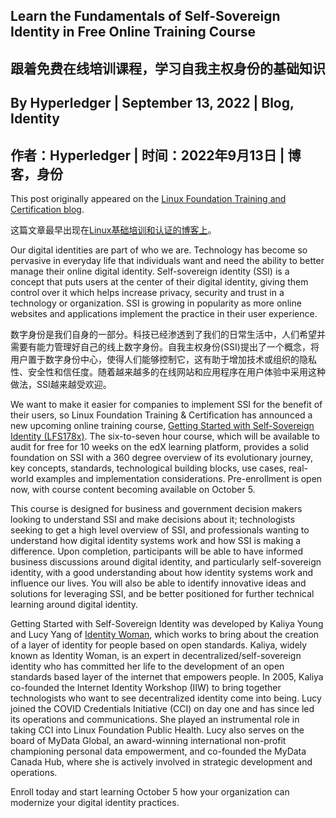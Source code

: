 ## Learn the Fundamentals of Self-Sovereign Identity in Free Online Training Course
## 跟着免费在线培训课程，学习自我主权身份的基础知识

## By Hyperledger | September 13, 2022 | Blog, Identity
## 作者：Hyperledger | 时间：2022年9月13日 | 博客，身份

This post originally appeared on the [Linux Foundation Training and Certification blog](https://training.linuxfoundation.org/blog/learn-the-fundamentals-of-self-sovereign-identity-in-free-online-training-course/).

这篇文章最早出现在[Linux基础培训和认证的博客上](https://training.linuxfoundation.org/blog/learn-the-fundamentals-of-self-sovereign-identity-in-free-online-training-course/)。

Our digital identities are part of who we are. Technology has become so pervasive in everyday life that individuals want and need the ability to better manage 
their online digital identity. Self-sovereign identity (SSI) is a concept that puts users at the center of their digital identity, giving them control over it which 
helps increase privacy, security and trust in a technology or organization. SSI is growing in popularity as more online websites and applications implement the 
practice in their user experience.

数字身份是我们自身的一部分。科技已经渗透到了我们的日常生活中，人们希望并需要有能力管理好自己的线上数字身份。自我主权身份(SSI)提出了一个概念，将用户置于数字身份中心，使得人们能够控制它，这有助于增加技术或组织的隐私性、安全性和信任度。随着越来越多的在线网站和应用程序在用户体验中采用这种做法，SSI越来越受欢迎。

We want to make it easier for companies to implement SSI for the benefit of their users, so Linux Foundation Training & Certification has announced a new 
upcoming online training course, [Getting Started with Self-Sovereign Identity (LFS178x)](https://www.edx.org/course/getting-started-with-self-sovereign-identity?utm_medium=partner-marketing&utm_source=affiliate&utm_campaign=linuxfoundation&utm_content=blog-lfs178). The six-to-seven hour course, which will be available to audit for free for 10 weeks on the edX learning platform, provides a solid foundation on SSI with a 360 degree overview of its evolutionary journey, key concepts, standards, 
technological building blocks, use cases, real-world examples and implementation considerations. Pre-enrollment is open now, with course content becoming available 
on October 5.

This course is designed for business and government decision makers looking to understand SSI and make decisions about it; technologists seeking to get a high 
level overview of SSI, and professionals wanting to understand how digital identity systems work and how SSI is making a difference. Upon completion, participants 
will be able to have informed business discussions around digital identity, and particularly self-sovereign identity, with a good understanding about how identity 
systems work and influence our lives. You will also be able to identify innovative ideas and solutions for leveraging SSI, and be better positioned for further 
technical learning around digital identity. 

Getting Started with Self-Sovereign Identity was developed by Kaliya Young and Lucy Yang of [Identity Woman](https://identitywoman.net/), which works to bring about the creation of a layer 
of identity for people based on open standards. Kaliya, widely known as Identity Woman, is an expert in decentralized/self-sovereign identity who has committed her life 
to the development of an open standards based layer of the internet that empowers people. In 2005, Kaliya co-founded the Internet Identity Workshop (IIW) to bring 
together technologists who want to see decentralized identity come into being. Lucy joined the COVID Credentials Initiative (CCI) on day one and has since led 
its operations and communications. She played an instrumental role in taking CCI into Linux Foundation Public Health. Lucy also serves on the board of MyData Global, 
an award-winning international non-profit championing personal data empowerment, and co-founded the MyData Canada Hub, where she is actively involved in strategic 
development and operations. 

Enroll today and start learning October 5 how your organization can modernize your digital identity practices.

